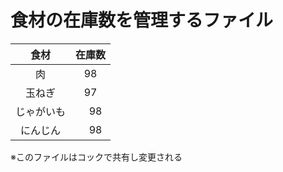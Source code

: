 # 食材の在庫数を管理するファイル

|食材|在庫数|
|:--:|:--:|
|肉|98|
|玉ねぎ|97|
|じゃがいも|　98|
|にんじん|　98|

※このファイルはコックで共有し変更される